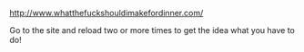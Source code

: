 http://www.whatthefuckshouldimakefordinner.com/

Go to the site and reload two or more times to get the idea what you have to do!